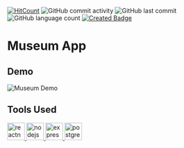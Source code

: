 [![HitCount](http://hits.dwyl.com/ammarjussa/MuseumApp-React-Native-.svg)](http://hits.dwyl.com/ammarjussa/MuseumApp-React-Native-) ![GitHub commit activity](https://img.shields.io/github/commit-activity/m/ammarjussa/MuseumApp-React-Native-) ![GitHub last commit](https://img.shields.io/github/last-commit/ammarjussa/MuseumApp-React-Native-) ![GitHub language count](https://img.shields.io/github/languages/count/ammarjussa/MuseumApp-React-Native-) [![Created Badge](https://badges.pufler.dev/created/ammarjussa/Smart-School)](https://badges.pufler.dev)

# Museum App

## Demo

![Museum Demo](https://github.com/ammarjussa/MuseumApp-React-Native-/blob/master/museum_demo.gif)

## Tools Used

<a href="https://reactnative.dev/" target="_blank"> <img src="https://reactnative.dev/img/header_logo.svg" alt="reactnative" width="40" height="40"/> </a> <a href="https://nodejs.org" target="_blank"> <img src="https://devicons.github.io/devicon/devicon.git/icons/nodejs/nodejs-original-wordmark.svg" alt="nodejs" width="40" height="40"/> </a>  <a href="https://expressjs.com" target="_blank"> <img src="https://devicons.github.io/devicon/devicon.git/icons/express/express-original-wordmark.svg" alt="express" width="40" height="40"/> </a> <a href="https://www.postgresql.org" target="_blank"> <img src="https://devicons.github.io/devicon/devicon.git/icons/postgresql/postgresql-original-wordmark.svg" alt="postgresql" width="40" height="40"/> </a>


